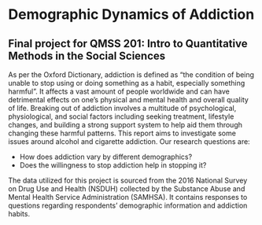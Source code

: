 # Demographic Dynamics of Addiction
## Final project for QMSS 201: Intro to Quantitative Methods in the Social Sciences

As per the Oxford Dictionary, addiction is defined as “the condition of being unable to stop using or doing something as a habit, especially something harmful”. It affects a vast amount of people worldwide and can have detrimental effects on one’s physical and mental health and overall quality of life. Breaking out of addiction involves a multitude of psychological, physiological, and social factors including seeking treatment, lifestyle changes, and building a strong support system to help aid them through changing these harmful patterns.
This report aims to investigate some issues around alcohol and cigarette addiction. Our research questions are:

- How does addiction vary by different demographics?
- Does the willingness to stop addiction help in stopping it?
  
The data utilized for this project is sourced from the 2016 National Survey on Drug Use and Health (NSDUH) collected by the Substance Abuse and Mental Health Service Administration (SAMHSA). It contains responses to questions regarding respondents’ demographic information and addiction habits.
